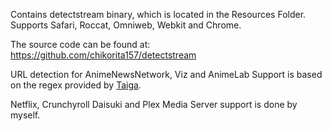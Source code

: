 Contains detectstream binary, which is located in the Resources Folder. Supports Safari, Roccat, Omniweb, Webkit and Chrome.

The source code can be found at: https://github.com/chikorita157/detectstream

URL detection for AnimeNewsNetwork, Viz and AnimeLab Support is based on the regex provided by [Taiga](https://github.com/erengy/taiga).

Netflix, Crunchyroll Daisuki and Plex Media Server support is done by myself.